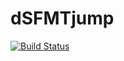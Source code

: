 # dSFMTjump

[![Build Status](https://travis-ci.org/wildart/dSFMTjump.jl.svg?branch=master)](https://travis-ci.org/wildart/dSFMTjump.jl)
